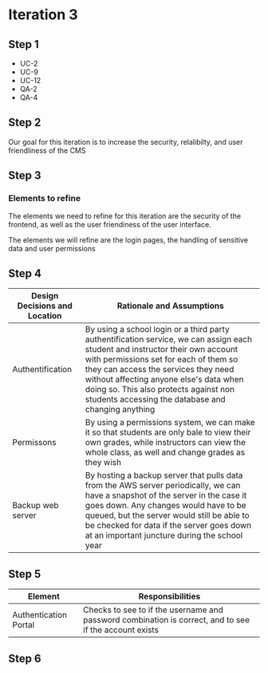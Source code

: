 # Iteration 3

## Step 1

* UC-2
* UC-9
* UC-12
* QA-2
* QA-4

## Step 2

Our goal for this iteration is to increase the security, relalibilty, and user friendliness of the CMS

## Step 3

### Elements to refine

The elements we need to refine for this iteration are the security of the frontend, as well as the user friendiness of the user interface.

The elements we will refine are the login pages, the handling of sensitive data and user permissions

## Step 4
| Design Decisions and Location | Rationale and Assumptions                                                                                                                                                                                                                                                                                                                               |
| ----------------------------- | ------------------------------------------------------------------------------------------------------------------------------------------------------------------------------------------------------------------------------------------------------------------------------------------------------------------------------------------------------- |
| Authentification              | By using a school login or a third party authentification service, we can assign each student and instructor their own account with permissions set for each of them so they can access the services they need without affecting anyone else's data when doing so. This also protects against non students accessing the database and changing anything |
| Permissons                    | By using a permissions system, we can make it so that students are only bale to view their own grades, while instructors can view the whole class, as well and change grades as they wish                                                                                                                                                               |
| Backup web server             | By hosting a backup server that pulls data from the AWS server periodically, we can have a snapshot of the server in the case it goes down. Any changes would have to be queued, but the server would still be able to be checked for data if the server goes down at an important juncture during the school year                                      |

## Step 5

| Element               | Responsibilities                                                                                       |
| --------------------- | ------------------------------------------------------------------------------------------------------ |
| Authentication Portal | Checks to see to if the username and password combination is correct, and to see if the account exists |

## Step 6
